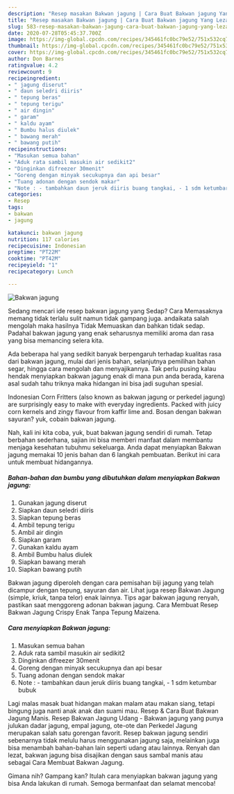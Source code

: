 ```yaml
---
description: "Resep masakan Bakwan jagung | Cara Buat Bakwan jagung Yang Lezat Sekali"
title: "Resep masakan Bakwan jagung | Cara Buat Bakwan jagung Yang Lezat Sekali"
slug: 583-resep-masakan-bakwan-jagung-cara-buat-bakwan-jagung-yang-lezat-sekali
date: 2020-07-28T05:45:37.700Z
image: https://img-global.cpcdn.com/recipes/345461fc0bc79e52/751x532cq70/bakwan-jagung-foto-resep-utama.jpg
thumbnail: https://img-global.cpcdn.com/recipes/345461fc0bc79e52/751x532cq70/bakwan-jagung-foto-resep-utama.jpg
cover: https://img-global.cpcdn.com/recipes/345461fc0bc79e52/751x532cq70/bakwan-jagung-foto-resep-utama.jpg
author: Don Barnes
ratingvalue: 4.2
reviewcount: 9
recipeingredient:
- " jagung diserut"
- " daun seledri diiris"
- " tepung beras"
- " tepung terigu"
- " air dingin"
- " garam"
- " kaldu ayam"
- " Bumbu halus diulek"
- " bawang merah"
- " bawang putih"
recipeinstructions:
- "Masukan semua bahan"
- "Aduk rata sambil masukin air sedikit2"
- "Dinginkan difreezer 30menit"
- "Goreng dengan minyak secukupnya dan api besar"
- "Tuang adonan dengan sendok makar"
- "Note : - tambahkan daun jeruk diiris buang tangkai, - 1 sdm ketumbar bubuk"
categories:
- Resep
tags:
- bakwan
- jagung

katakunci: bakwan jagung 
nutrition: 117 calories
recipecuisine: Indonesian
preptime: "PT22M"
cooktime: "PT42M"
recipeyield: "1"
recipecategory: Lunch

---
```



![Bakwan jagung](https://img-global.cpcdn.com/recipes/345461fc0bc79e52/751x532cq70/bakwan-jagung-foto-resep-utama.jpg)

Sedang mencari ide resep bakwan jagung yang Sedap? Cara Memasaknya memang tidak terlalu sulit namun tidak gampang juga. andaikata salah mengolah maka hasilnya Tidak Memuaskan dan bahkan tidak sedap. Padahal bakwan jagung yang enak seharusnya memiliki aroma dan rasa yang bisa memancing selera kita.

Ada beberapa hal yang sedikit banyak berpengaruh terhadap kualitas rasa dari bakwan jagung, mulai dari jenis bahan, selanjutnya pemilihan bahan segar, hingga cara mengolah dan menyajikannya. Tak perlu pusing kalau hendak menyiapkan bakwan jagung enak di mana pun anda berada, karena asal sudah tahu triknya maka hidangan ini bisa jadi suguhan spesial.

Indonesian Corn Fritters (also known as bakwan jagung or perkedel jagung) are surprisingly easy to make with everyday ingredients. Packed with juicy corn kernels and zingy flavour from kaffir lime and. Bosan dengan bakwan sayuran? yuk, cobain bakwan jagung.


Nah, kali ini kita coba, yuk, buat bakwan jagung sendiri di rumah. Tetap berbahan sederhana, sajian ini bisa memberi manfaat dalam membantu menjaga kesehatan tubuhmu sekeluarga. Anda dapat menyiapkan Bakwan jagung memakai 10 jenis bahan dan 6 langkah pembuatan. Berikut ini cara untuk membuat hidangannya.

<!--inarticleads1-->

##### Bahan-bahan dan bumbu yang dibutuhkan dalam menyiapkan Bakwan jagung:

1. Gunakan  jagung diserut
1. Siapkan  daun seledri diiris
1. Siapkan  tepung beras
1. Ambil  tepung terigu
1. Ambil  air dingin
1. Siapkan  garam
1. Gunakan  kaldu ayam
1. Ambil  Bumbu halus diulek
1. Siapkan  bawang merah
1. Siapkan  bawang putih


Bakwan jagung diperoleh dengan cara pemisahan biji jagung yang telah dicampur dengan tepung, sayuran dan air. Lihat juga resep Bakwan Jagung (simple, kriuk, tanpa telor) enak lainnya. Tips agar bakwan jagung renyah, pastikan saat menggoreng adonan bakwan jagung. Cara Membuat Resep Bakwan Jagung Crispy Enak Tanpa Tepung Maizena. 

<!--inarticleads2-->

##### Cara menyiapkan Bakwan jagung:

1. Masukan semua bahan
1. Aduk rata sambil masukin air sedikit2
1. Dinginkan difreezer 30menit
1. Goreng dengan minyak secukupnya dan api besar
1. Tuang adonan dengan sendok makar
1. Note : - tambahkan daun jeruk diiris buang tangkai, - 1 sdm ketumbar bubuk


Lagi malas masak buat hidangan makan malam atau makan siang, tetapi bingung juga nanti anak anak dan suami mau. Resep &amp; Cara Buat Bakwan Jagung Manis. Resep Bakwan Jagung Udang - Bakwan jagung yang punya julukan dadar jagung, empal jagung, ote-ote dan Perkedel Jagung merupakan salah satu gorengan favorit. Resep bakwan jagung sendiri sebenarnya tidak melulu harus menggunakan jagung saja, melainkan juga bisa menambah bahan-bahan lain seperti udang atau lainnya. Renyah dan lezat, bakwan jagung bisa disajikan dengan saus sambal manis atau sebagai Cara Membuat Bakwan Jagung. 

Gimana nih? Gampang kan? Itulah cara menyiapkan bakwan jagung yang bisa Anda lakukan di rumah. Semoga bermanfaat dan selamat mencoba!
